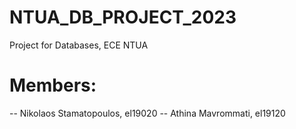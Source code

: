 # NTUA_DB_PROJECT_2023
Project for Databases, ECE NTUA
# Members:
-- Nikolaos Stamatopoulos, el19020
-- Athina Mavrommati, el19120
